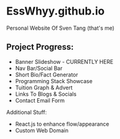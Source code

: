 # EssWhyy.github.io
Personal Website Of Sven Tang (that's me)

## Project Progress:
* Banner Slideshow - CURRENTLY HERE
* Nav Bar/Social Bar
* Short Bio/Fact Generator
* Programming Stack Showcase
* Tuition Graph & Advert
* Links To Blogs & Socials
* Contact Email Form

Additional Stuff:
* React.js to enhance flow/appearance
* Custom Web Domain
